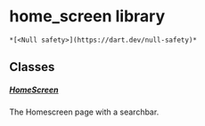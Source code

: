 


# home_screen library






    *[<Null safety>](https://dart.dev/null-safety)*





## Classes

##### [HomeScreen](../screens_home_screen/HomeScreen-class.md)



The Homescreen page with a searchbar. 















